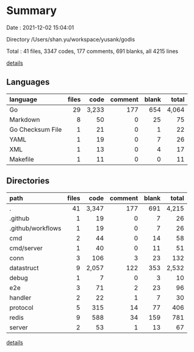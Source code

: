# Summary

Date : 2021-12-02 15:04:01

Directory /Users/shan.yu/workspace/yusank/godis

Total : 41 files,  3347 codes, 177 comments, 691 blanks, all 4215 lines

[details](details.md)

## Languages
| language | files | code | comment | blank | total |
| :--- | ---: | ---: | ---: | ---: | ---: |
| Go | 29 | 3,233 | 177 | 654 | 4,064 |
| Markdown | 8 | 50 | 0 | 25 | 75 |
| Go Checksum File | 1 | 21 | 0 | 1 | 22 |
| YAML | 1 | 19 | 0 | 7 | 26 |
| XML | 1 | 13 | 0 | 4 | 17 |
| Makefile | 1 | 11 | 0 | 0 | 11 |

## Directories
| path | files | code | comment | blank | total |
| :--- | ---: | ---: | ---: | ---: | ---: |
| . | 41 | 3,347 | 177 | 691 | 4,215 |
| .github | 1 | 19 | 0 | 7 | 26 |
| .github/workflows | 1 | 19 | 0 | 7 | 26 |
| cmd | 2 | 44 | 0 | 14 | 58 |
| cmd/server | 1 | 40 | 0 | 11 | 51 |
| conn | 3 | 106 | 3 | 23 | 132 |
| datastruct | 9 | 2,057 | 122 | 353 | 2,532 |
| debug | 1 | 7 | 0 | 3 | 10 |
| e2e | 3 | 71 | 2 | 23 | 96 |
| handler | 2 | 22 | 1 | 7 | 30 |
| protocol | 5 | 315 | 14 | 77 | 406 |
| redis | 9 | 588 | 34 | 159 | 781 |
| server | 2 | 53 | 1 | 13 | 67 |

[details](details.md)